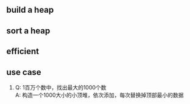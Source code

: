 ## build a heap  
## sort a heap

## efficient

## use case
1. Q: 1百万个数中，找出最大的1000个数   
A: 构造一个1000大小的小顶堆，依次添加，每次替换掉顶部最小的数据


